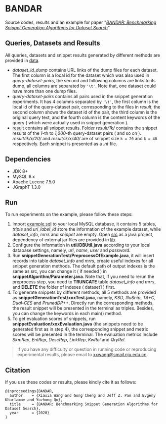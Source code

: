 # BANDAR
Source codes, results and an example for paper "*[BANDAR: Benchmarking Snippet Generation Algorithms for Dataset Search]()*". 

## Queries, Datasets and Results

All queries, datasets and snippet results generated by different methods are provided in [data]( https://github.com/nju-websoft/BANDAR/tree/master/data ). 

- *dataset_id_dump* contains URL links of the dump files for each dataset. The first column is a local id for the dataset which was also used in *query-dataset-pairs*, the second and following columns are links to its dump, all columns are separated by `'\t'`. Note that, one dataset could have more than one dump files. 
- *query-dataset-pairs* contains all pairs used in the snippet generation experiments. It has 4 columns separated by `'\t'`, the first column is the local id of the query-dataset pair, corresponding to the files in *result*, the second column shows the dataset id of the pair, the third column is the original query text, and the fourth column is the content keywords of the query ( which were actually used in snippet generation ).  
- [result](https://github.com/nju-websoft/BANDAR/tree/master/data/result) contains all snippet results. Folder *result/1k/* contains the snippet results of the *1*-th to *1,000*-th query-dataset pairs ( and so on ).  *result/ik/x/20/* and *result/ik/x/40/* are of snippet size `k = 20` and `k = 40` respectively. Each snippet is presented as a *.nt* file. 


## Dependencies

- JDK 8+
- MySQL 8.x
- Apache Lucene 7.5.0
- JGraphT 1.3.0

## Run

To run experiments on the example, please follow these steps: 

1. Import [example.sql]( https://github.com/nju-websoft/BANDAR/blob/master/example.sql ) to your local MySQL database, it contains 5 tables, *triple* and *uri_label_id* store the information of the example dataset, while *dataset_info*, *mrrs* and *snippet* are empty. Open [src]( https://github.com/nju-websoft/BANDAR/tree/master/src ) as a java project, dependency of external jar files are provided in [lib]( https://github.com/nju-websoft/BANDAR/tree/master/lib ). 
2. Configure the information in **util/DBUtil.java** according to your local database settings, namely, *uri*, *name*, *user* and *password*. 
3. Run **snippetGenerationTest/PreprocessOfExample.java**, it will insert records into table *dataset_info* and *mrrs*, create useful indexes for all snippet generation methods. The default path of output indexes is the same as src, you can change it ( if needed ) in **snippetAlgorithm/Parameter.java**. Note that, if you need to rerun the preprocess step, you need to **TRUNCATE** table *dataset_info* and *mrrs*, and **DELETE** the folder of indexes ( dataset1 ) first. 
4. To generate snippets by different methods, all 5 methods are provided as **snippetGenerationTest/xxxTest.java**, namely, *KSD*, *IlluSnip*, *TA+C*, *Dual-CES* and *PrunedDP++*. Directly run the corresponding methods, the result snippet will be presented in the terminal as triples. Besides, you can change the keywords in each main() method. 
5. To get evaluation scores of snippets, run **snippetEvaluation/xxxEvaluation.java** (the snippets need to be generated first as in step 4), the corresponding snippet and metric scores will be presented in the terminal. The evaluation metrics include *SkmRep*, *EntRep*, *DescRep*, *LinkRep*, *KwRel* and *QryRel*. 

> If you have any difficulty or question in running code or reproducing experimental results, please email to [xxwang@smail.nju.edu.cn](mailto:xxwang@smail.nju.edu.cn). 

## Citation

If you use these codes or results, please kindly cite it as follows:

```
@inproceedings{BANDAR,
  author    = {Xiaxia Wang and Gong Cheng and Jeff Z. Pan and Evgeny Kharlamov and Yuzhong Qu},
  title     = {BANDAR: Benchmarking Snippet Generation Algorithms for Dataset Search},
  year      = {2020}
}
```

